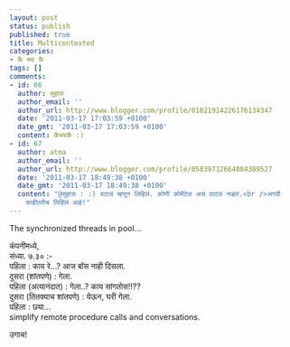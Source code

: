 ```yaml
---
layout: post
status: publish
published: true
title: Multicontexted
categories:
- कै च्या कै
tags: []
comments:
- id: 66
  author: सुहास
  author_email: ''
  author_url: http://www.blogger.com/profile/01821914226176134347
  date: '2011-03-17 17:03:59 +0100'
  date_gmt: '2011-03-17 17:03:59 +0100'
  content: कैच्याकै :)
- id: 67
  author: atma
  author_email: ''
  author_url: http://www.blogger.com/profile/05839712664884389527
  date: '2011-03-17 18:49:38 +0100'
  date_gmt: '2011-03-17 18:49:38 +0100'
  content: "@सुहास : :) वाटलं म्हणून लिहिलं. कोणी कोमेंटेल असं वाटलं नव्हतं.<br />अगदी
    काहीतरीच लिहिलं आहे!"
---
```

The synchronized threads in pool...

कंपनीमध्ये,<br />
संध्या. ७.३० :-<br />
पहिला : काय रे...? आज बॉस नाही दिसला.<br />
दुसरा (शांतपणे) : गेला.<br />
पहिला (अत्यानंदात) : गेला..? काय सांगतोस!!??<br />
दुसरा (तितक्याच शांतपणे) : येऊन, घरी गेला.<br />
पहिला : छ्या...<br />
simplify remote procedure calls and conversations.

उगाच!
